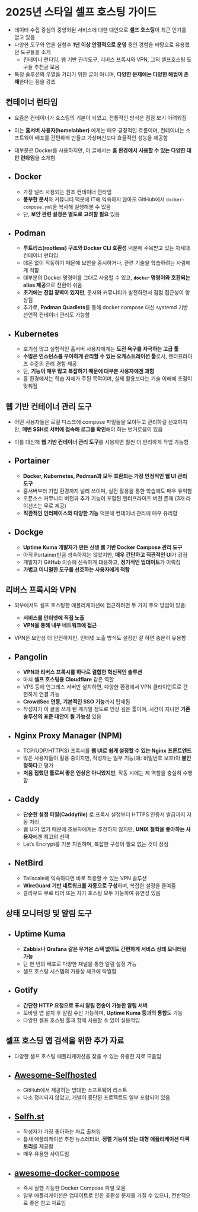 # 2025년 스타일 셀프 호스팅 가이드


* 데이터 수집 중심의 중앙화된 서비스에 대한 대안으로 **셀프 호스팅**이 최근 인기를 얻고 있음
* 다양한 도구와 앱을 실험후 **1년 이상 안정적으로 운영** 중인 경험을 바탕으로 유용했던 도구들을 소개
  + 컨테이너 런타임, 웹 기반 관리도구, 리버스 프록시와 VPN, 그외 셀프호스팅 도구들 추천글 모음
* 특정 솔루션의 우열을 가리기 위한 글이 아니며, **다양한 문제에는 다양한 해법이 존재**한다는 점을 강조

컨테이너 런타임
--------

* 요즘은 컨테이너가 호스팅의 기본이 되었고, 전통적인 방식은 점점 보기 어려워짐
* 이는 **홈서버 사용자(homelabber)** 에게는 매우 긍정적인 흐름이며, 컨테이너는 소프트웨어 배포를 간편하게 만들고 가상머신보다 효율적인 성능을 제공함
* 대부분은 Docker를 사용하지만, 이 글에서는 **홈 환경에서 사용할 수 있는 다양한 대안 런타임**을 소개함
* Docker
  ------

  + 가장 널리 사용되는 원조 컨테이너 런타임
  + **풍부한 문서**와 커뮤니티 덕분에 IT에 익숙하지 않아도 GitHub에서 `docker-compose.yml`을 복사해 실행해볼 수 있음
  + 단, **보안 관련 설정은 별도로 고려할 필요** 있음
* Podman
  ------

  + **루트리스(rootless) 구조와 Docker CLI 호환성** 덕분에 주목받고 있는 차세대 컨테이너 런타임
  + 데몬 없이 작동하기 때문에 보안을 중시하거나, 관련 기술을 학습하려는 사람에게 적합
  + 대부분의 Docker 명령어를 그대로 사용할 수 있고, **`docker` 명령어와 호환되는 alias 제공**으로 전환이 쉬움
  + **초기에는 진입 장벽이 있지만**, 문서와 커뮤니티가 발전하면서 점점 접근성이 향상됨
  + 추가로, **Podman Quadlets**를 통해 docker compose 대신 systemd 기반 선언적 컨테이너 관리도 가능함
* Kubernetes
  ----------

  + 호기심 많고 실험적인 홈서버 사용자에게는 **도전 욕구를 자극하는 고급 툴**
  + **수많은 인스턴스를 우아하게 관리할 수 있는 오케스트레이션 툴**로서, 엔터프라이즈 수준의 관리 경험 제공
  + 단, **기능이 매우 많고 복잡하기 때문에 대부분 사용자에겐 과함**
  + 홈 환경에서는 학습 자체가 주된 목적이며, 실제 활용보다는 기술 이해에 초점이 맞춰짐

웹 기반 컨테이너 관리 도구
---------------

* 어떤 사용자들은 로컬 디스크에 compose 파일들을 모아두고 관리하길 선호하지만, **매번 SSH로 서버에 접속해 로그를 확인**해야 하는 번거로움이 있음
* 이를 대신해 **웹 기반 컨테이너 관리 도구**를 사용하면 훨씬 더 편리하게 작업 가능함
* Portainer
  ---------

  + **Docker, Kubernetes, Podman과 모두 호환되는 가장 안정적인 웹 UI 관리 도구**
  + 홈서버부터 기업 환경까지 널리 쓰이며, 실전 활용을 통한 학습에도 매우 유익함
  + 오픈소스 커뮤니티 버전과 추가 기능이 포함된 엔터프라이즈 버전 존재 (3개 라이선스는 무료 제공)
  + **직관적인 인터페이스와 다양한 기능** 덕분에 컨테이너 관리에 매우 유리함
* Dockge
  ------

  + **Uptime Kuma 개발자가 만든 신생 웹 기반 Docker Compose 관리 도구**
  + 아직 Portainer만큼 성숙하지는 않았지만, **매우 간단하고 직관적인 UI**가 강점
  + 개발자가 GitHub 이슈에 신속하게 대응하고, **정기적인 업데이트**가 이뤄짐
  + **가볍고 미니멀한 도구를 선호하는 사용자에게 적합**

리버스 프록시와 VPN
------------

* 외부에서도 셀프 호스팅한 애플리케이션에 접근하려면 두 가지 주요 방법이 있음:
  + **서비스를 인터넷에 직접 노출**
  + **VPN을 통해 내부 네트워크에 접근**
* VPN은 보안상 더 안전하지만, 인터넷 노출 방식도 설정만 잘 하면 충분히 유용함
* Pangolin
  --------

  + **VPN과 리버스 프록시를 하나로 결합한 혁신적인 솔루션**
  + 마치 **셀프 호스팅용 Cloudflare** 같은 역할
  + VPS 등에 인그레스 서버만 설치하면, 다양한 환경에서 VPN 클라이언트로 간편하게 연결 가능
  + **CrowdSec 연동, 기본적인 SSO 기능**까지 탑재됨
  + 작성자가 이 글을 쓰게 된 계기일 정도로 인상 깊은 툴이며, 시간이 지나면 **기존 솔루션의 표준 대안이 될 가능성** 있음
* Nginx Proxy Manager (NPM)
  -------------------------

  + TCP/UDP/HTTP(S) 프록시를 **웹 UI로 쉽게 설정할 수 있는 Nginx 프론트엔드**
  + 많은 사용자들이 활용 중이지만, 작성자는 일부 기능(예: 비밀번호 보호)이 **불안정하다**고 평가
  + **처음 접했던 툴로써 좋은 인상은 아니었지만**, 작동 시에는 제 역할을 충실히 수행함
* Caddy
  -----

  + **단순한 설정 파일(Caddyfile)** 로 프록시 설정부터 HTTPS 인증서 발급까지 자동 처리
  + 웹 UI가 없기 때문에 초보자에게는 추천하지 않지만, **UNIX 철학을 좋아하는 사용자**에겐 최고의 선택
  + Let’s Encrypt를 기본 지원하며, 복잡한 구성이 필요 없는 것이 장점
* NetBird
  -------

  + Tailscale에 익숙하다면 바로 적응할 수 있는 VPN 솔루션
  + **WireGuard 기반 네트워크를 자동으로 구성**하며, 복잡한 설정을 줄여줌
  + 클라우드 무료 티어 또는 자가 호스팅 모두 가능하여 유연성 있음

상태 모니터링 및 알림 도구
---------------

* Uptime Kuma
  -----------

  + **Zabbix나 Grafana 같은 무거운 스택 없이도 간편하게 서비스 상태 모니터링 가능**
  + 단 한 번의 배포로 다양한 채널을 통한 알림 설정 가능
  + 셀프 호스팅 시스템의 가용성 체크에 탁월함
* Gotify
  ------

  + **간단한 HTTP 요청으로 푸시 알림 전송이 가능한 알림 서버**
  + 모바일 앱 설치 후 알림 수신 가능하며, **Uptime Kuma 등과의 통합**도 가능
  + 다양한 셀프 호스팅 툴과 함께 사용할 수 있어 실용적임

셀프 호스팅 앱 검색을 위한 추가 자료
---------------------

* 다양한 셀프 호스팅 애플리케이션을 찾을 수 있는 유용한 자료 모음임
* [Awesome-Selfhosted](https://github.com/awesome-selfhosted/awesome-selfhosted)
  ------------------------------------------------------------------------------

  + GitHub에서 제공하는 방대한 소프트웨어 리스트
  + 다소 정리되지 않았고, 개발이 중단된 프로젝트도 일부 포함되어 있음
* [Selfh.st](https://selfh.st/)
  -----------------------------

  + 작성자가 가장 좋아하는 자료 출처임
  + 틈새 애플리케이션 추천 뉴스레터와, **정렬 기능이 있는 대형 애플리케이션 디렉토리**를 제공함
  + 매우 유용한 사이트임
* [awesome-docker-compose](https://awesome-docker-compose.com/)
  -------------------------------------------------------------

  + 즉시 실행 가능한 Docker Compose 파일 모음
  + 일부 애플리케이션은 업데이트로 인한 호환성 문제를 가질 수 있으나, 전반적으로 좋은 참고 자료임
